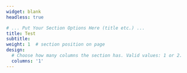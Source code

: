 ```yaml
---
widget: blank
headless: true

# ... Put Your Section Options Here (title etc.) ...
title: Test
subtitle: 
weight: 1  # section position on page
design:
  # Choose how many columns the section has. Valid values: 1 or 2.
  columns: '1'
---
```

